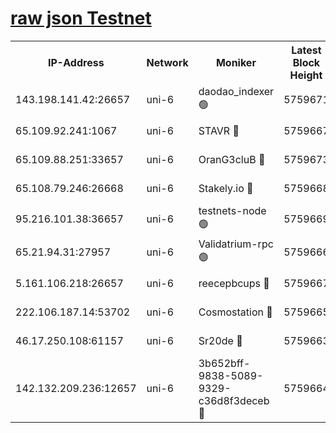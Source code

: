 [raw json Testnet](https://rpc-check.junot.stavr.tech/junot/rpc-junot-result.json)
=


<table><tr><th>IP-Address</th><th>Network</th><th>Moniker</th><th>Latest Block Height</th><th>Earliest Block Height</th><th>Catching Up</th><th>Voting Power</th><th>Scan Time</th></tr><tr><td>143.198.141.42:26657</td><td>uni-6</td><td>daodao_indexer 🟢</td><td>5759671</td><td>1</td><td>False</td><td>0</td><td>2023-12-04T02:29:40.473264382UTC</td></tr><tr><td>65.109.92.241:1067</td><td>uni-6</td><td>STAVR 🔴</td><td>5759667</td><td>1138541</td><td>False</td><td>6042</td><td>2023-12-04T02:29:29.882705459UTC</td></tr><tr><td>65.109.88.251:33657</td><td>uni-6</td><td>OranG3cluB 🔴</td><td>5759673</td><td>1138541</td><td>False</td><td>11</td><td>2023-12-04T02:29:44.953064685UTC</td></tr><tr><td>65.108.79.246:26668</td><td>uni-6</td><td>Stakely.io 🔴</td><td>5759668</td><td>1570872</td><td>False</td><td>1178711</td><td>2023-12-04T02:29:30.861947121UTC</td></tr><tr><td>95.216.101.38:36657</td><td>uni-6</td><td>testnets-node 🟢</td><td>5759669</td><td>1615130</td><td>False</td><td>0</td><td>2023-12-04T02:29:33.329708785UTC</td></tr><tr><td>65.21.94.31:27957</td><td>uni-6</td><td>Validatrium-rpc 🟢</td><td>5759666</td><td>2943363</td><td>False</td><td>0</td><td>2023-12-04T02:29:25.441766143UTC</td></tr><tr><td>5.161.106.218:26657</td><td>uni-6</td><td>reecepbcups 🔴</td><td>5759667</td><td>4468422</td><td>False</td><td>105015</td><td>2023-12-04T02:29:30.502014398UTC</td></tr><tr><td>222.106.187.14:53702</td><td>uni-6</td><td>Cosmostation 🔴</td><td>5759665</td><td>5344501</td><td>False</td><td>110003</td><td>2023-12-04T02:29:23.038196831UTC</td></tr><tr><td>46.17.250.108:61157</td><td>uni-6</td><td>Sr20de 🔴</td><td>5759663</td><td>5727371</td><td>False</td><td>28</td><td>2023-12-04T02:29:17.498088834UTC</td></tr><tr><td>142.132.209.236:12657</td><td>uni-6</td><td>3b652bff-9838-5089-9329-c36d8f3deceb 🔴</td><td>5759664</td><td>5741280</td><td>False</td><td>157563</td><td>2023-12-04T02:29:21.877220765UTC</td></tr></table>